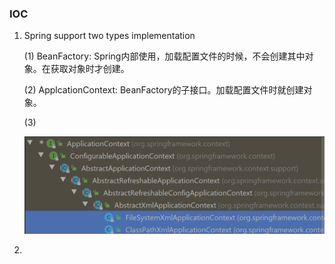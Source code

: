 ### IOC

1. Spring support two types implementation

   (1) BeanFactory: Spring内部使用，加载配置文件的时候，不会创建其中对象。在获取对象时才创建。

   (2) ApplcationContext: BeanFactory的子接口。加载配置文件时就创建对象。

   (3) 

   ![image-20210407143553768](./spring5\image-20210407143553768.png)

   

2. 

